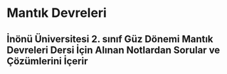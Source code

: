 # Mantık Devreleri

## İnönü Üniversitesi 2. sınıf Güz Dönemi  Mantık Devreleri Dersi İçin Alınan Notlardan Sorular ve Çözümlerini İçerir
